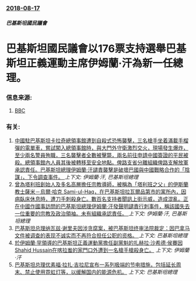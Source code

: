 ### [2018-08-17](/news/2018/08/17/index.md)

##### 巴基斯坦國民議會
# 巴基斯坦國民議會以176票支持選舉巴基斯坦正義運動主席伊姆蘭·汗為新一任總理。 




### 信息来源:

1. [BBC](https://www.bbc.co.uk/news/world-asia-45219455)

### 有关:

1. [中國駐巴基斯坦卡拉奇總領事館遭到自殺式恐怖襲擊，三名槍手坐着滿載手榴彈的電單車，嘗試闖入總領事館時，與大門外守衛激烈交火，現場發生爆炸，至少兩名警員殉職，三名襲擊者全數被擊斃，兩名前往申請中國簽證的平民被殺。總領事館內人員其後被轉移至安全地點。俾路支省分離組織俾路支解放軍承認責任。巴基斯坦總理伊姆蘭·汗譴責襲擊是破壞巴國與中國戰略合作的「陰謀」，下令調查事件。 ](/news/2018/11/23/中國駐巴基斯坦卡拉奇總領事館遭到自殺式恐怖襲擊-三名槍手坐着滿載手榴彈的電單車-嘗試闖入總領事館時-與大門外守衛激烈交火.md) _上下文: 伊姆蘭·汗, 巴基斯坦總理_
2. [曾為塔利班創始人及多名高層擔任宗教導師，被稱為「塔利班之父」的伊斯蘭教士薩米－烏爾·哈克 Sami-ul-Haq，在巴基斯坦拉瓦爾品第市的寓所內，因病臥床休息時，遭刀手刺殺身亡。數百名支持者聞訊上街示威，造成混亂。正在中國作國事訪問的巴基斯坦總理伊姆蘭·汗發聲明譴責行刺事件，稱該國失去一位重要的宗教及政治領袖。未有組織承認責任。 ](/news/2018/11/2/曾為塔利班創始人及多名高層擔任宗教導師-被稱為-塔利班之父-的伊斯蘭教士薩米-烏爾-哈克-Sami-ul-Haq-在巴基.md) _上下文: 伊姆蘭·汗, 巴基斯坦總理_
3. [巴基斯坦总理纳瓦兹·谢里夫因涉贪腐案，被巴基斯坦终审法院裁定：因巴拿马文件被调查的表现不诚实而不再符合担任公职的资格。 ](/news/2017/07/28/巴基斯坦总理纳瓦兹-谢里夫因涉贪腐案-被巴基斯坦终审法院裁定-因巴拿马文件被调查的表现不诚实而不再符合担任公职的资格.md) _上下文: 巴基斯坦總理_
4. [ 於伊姆蘭·罕領導的巴基斯坦正義運動黨擔任副黨魁的扎赫拉·沙希德·侯賽因 Shahid Hussain在喀拉蚩的家門口外遭到一名槍手槍殺身亡。](/news/2013/05/18/於伊姆蘭-罕領導的巴基斯坦正義運動黨擔任副黨魁的扎赫拉-沙希德-侯賽因-Shahid-Hussain在喀拉蚩的家門口外.md) _上下文: 伊姆蘭·汗_
5. [ 巴基斯坦总理优素福·拉扎·吉拉尼宣布一系列极端的节电措施，包括延长周末、禁止使用霓虹灯等，以缓解国内的能源危机。](/news/2010/04/22/巴基斯坦总理优素福-拉扎-吉拉尼宣布一系列极端的节电措施-包括延长周末-禁止使用霓虹灯等-以缓解国内的能源危机.md) _上下文: 巴基斯坦總理_
